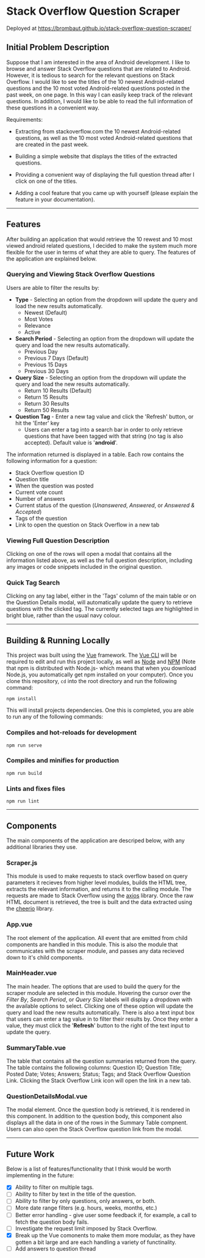 # Stack Overflow Question Scraper
Deployed at https://brombaut.github.io/stack-overflow-question-scraper/

## Initial Problem Description
Suppose that I am interested in the area of Android development. I like to browse and answer Stack Overflow questions that are related to Android. However, it is tedious to search for the relevant questions on Stack Overflow. I would like to see the titles of the 10 newest Android-related questions and the 10 most voted Android-related questions posted in the past week, on one page. In this way I can easily keep track of the relevant questions. In addition, I would like to be able to read the full information of these questions in a convenient way.  

Requirements:
- Extracting from stackoverflow.com the 10 newest Android-related questions, as well as the 10 most voted Android-related questions that are created in the past week.

- Building a simple website that displays the titles of the extracted questions.

- Providing a convenient way of displaying the full question thread after I click on one of the titles.

- Adding a cool feature that you came up with yourself (please explain the feature in your documentation).

---

## Features
After building an application that would retrieve the 10 rewest and 10 most viewed android related questions, I decided to make the system much more flexible for the user in terms of what they are able to query. The features of the application are explained below.

### Querying and Viewing Stack Overflow Questions
Users are able to filter the results by:
- **Type** - Selecting an option from the dropdown will update the query and load the new results automatically.
    - Newest (Default)
    - Most Votes
    - Relevance
    - Active
- **Search Period** - Selecting an option from the dropdown will update the query and load the new results automatically.
    - Previous Day
    - Previous 7 Days (Default)
    - Previous 15 Days
    - Previous 30 Days
- **Query Size** - Selecting an option from the dropdown will update the query and load the new results automatically.
    - Return 10 Results (Default)
    - Return 15 Results
    - Return 30 Results
    - Return 50 Results
- **Question Tag** - Enter a new tag value and click the 'Refresh' button, or hit the 'Enter' key
    - Users can enter a tag into a search bar in order to only retrieve questions that have been tagged with that string (no tag is also accepted). Default value is '**android**'.

The information returned is displayed in a table. Each row contains the following information for a question:
- Stack Overflow question ID
- Question title
- When the question was posted
- Current vote count
- Number of answers
- Current status of the question (*Unanswered*, *Answered*, or *Answered & Accepted*)
- Tags of the question
- Link to open the question on Stack Overflow in a new tab

### Viewing Full Question Description
Clicking on one of the rows will open a modal that contains all the information listed above, as well as the full question description, including any images or code snippets included in the original question.

### Quick Tag Search
Clicking on any tag label, either in the 'Tags' column of the main table or on the Question Details modal, will automatically update the query to retrieve questions with the clicked tag. The currently selected tags are highlighted in bright blue, rather than the usual navy colour.

---

## Building & Running Locally
This project was built using the [Vue](https://vuejs.org/) framework. The [Vue CLI](https://cli.vuejs.org/) will be required to edit and run this project locally, as well as [Node](https://nodejs.org/en/) and [NPM](https://www.npmjs.com/get-npm) (Note that npm is distributed with Node.js- which means that when you download Node.js, you automatically get npm installed on your computer). Once you clone this repository, `cd` into the root directory and run the following command:
```
npm install
```
This will install projects dependencies. One this is completed, you are able to run any of the following commands:

### Compiles and hot-reloads for development
```
npm run serve
```

### Compiles and minifies for production
```
npm run build
```

### Lints and fixes files
```
npm run lint
```
---

## Components
The main components of the application are descriped below, with any additional libraries they use.

### Scraper.js
This module is used to make requests to stack overflow based on query parameters it recieves from higher level modules, builds the HTML tree, extracts the relevant information, and returns it to the calling module. The requests are made to Stack Overflow using the [axios](https://github.com/axios/axios) library. Once the raw HTML document is retrieved, the tree is built and the data extracted using the [cheerio](https://cheerio.js.org/) library.

### App.vue
The root element of the application. All event that are emitted from child components are handled in this module. This is also the module that communicates with the scraper module, and passes any data recieved down to it's child components.

### MainHeader.vue
The main header. The options that are used to build the query for the scraper module are selected in this module. Hovering the cursor over the *Filter By*, *Search Period*, or *Query Size* labels will display a dropdown with the available options to select. Clicking one of these option will update the query and load the new results automatically. There is also a text input box that users can enter a tag value in to filter their results by. Once they enter a value, they must click the '**Refresh**' button to the right of the text input to update the query.

### SummaryTable.vue
The table that contains all the question summaries returned from the query. The table contains the following columns: Question ID; Question Title; Posted Date; Votes; Answers; Status; Tags; and Stack Overflow Question Link. Clicking the Stack Overflow Link icon will open the link in a new tab.

### QuestionDetailsModal.vue
The modal element. Once the question body is retrieved, it is rendered in this component. In addition to the question body, this component also displays all the data in one of the rows in the Summary Table compnent. Users can also open the Stack Overflow question link from the modal.

---

## Future Work
Below is a list of features/functionality that I think would be worth implementing in the future:
- [x] Ability to filter on multiple tags.
- [ ] Ability to filter by text in the title of the question.
- [ ] Ability to filter by only questions, only answers, or both.
- [ ] More date range filters (e.g. hours, weeks, months, etc.)
- [ ] Better error handling - give user some feedback if, for example, a call to fetch the question body fails.
- [ ] Investigate the request limit imposed by Stack Overflow.
- [x] Break up the Vue comonents to make them more modular, as they have gotten a bit large and are each handling a variety of functinality.
- [ ] Add answers to question thread